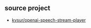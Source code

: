 #

## source project

- [kvsur/openai-speech-stream-player](https://github.com/kvsur/openai-speech-stream-player)